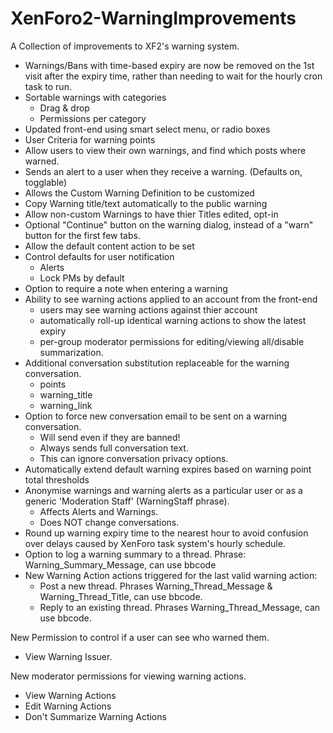 # XenForo2-WarningImprovements

A Collection of improvements to XF2's warning system.

- Warnings/Bans with time-based expiry are now be removed on the 1st visit after the expiry time, rather than needing to wait for the hourly cron task to run.
- Sortable warnings with categories
  - Drag & drop
  - Permissions per category
- Updated front-end using smart select menu, or radio boxes
- User Criteria for warning points
- Allow users to view their own warnings, and find which posts where warned. 
- Sends an alert to a user when they receive a warning. (Defaults on, togglable)
- Allows the Custom Warning Definition to be customized
- Copy Warning title/text automatically to the public warning
- Allow non-custom Warnings to have thier Titles edited, opt-in
- Optional "Continue" button on the warning dialog, instead of a "warn" button for the first few tabs.
- Allow the default content action to be set
- Control defaults for user notification
  - Alerts
  - Lock PMs by default
- Option to require a note when entering a warning
- Ability to see warning actions applied to an account from the front-end
  - users may see warning actions against thier account
  - automatically roll-up identical warning actions to show the latest expiry
  - per-group moderator permissions for editing/viewing all/disable summarization.
- Additional conversation substitution replaceable for the warning conversation.
  - points
  - warning_title
  - warning_link
- Option to force new conversation email to be sent on a warning conversation. 
  - Will send even if they are banned!
  - Always sends full conversation text.
  - This can ignore conversation privacy options.
- Automatically extend default warning expires based on warning point total thresholds
- Anonymise warnings and warning alerts as a particular user or as a generic 'Moderation Staff' (WarningStaff phrase).
  - Affects Alerts and Warnings.
  - Does NOT change conversations.
- Round up warning expiry time to the nearest hour to avoid confusion over delays caused by XenForo task system's hourly schedule.
- Option to log a warning summary to a thread. Phrase: Warning_Summary_Message, can use bbcode
- New Warning Action actions triggered for the last valid warning action:
  - Post a new thread. Phrases Warning_Thread_Message & Warning_Thread_Title, can use bbcode.
  - Reply to an existing thread. Phrases Warning_Thread_Message, can use bbcode.
 
New Permission to control if a user can see who warned them.
- View Warning Issuer.

New moderator permissions for viewing warning actions.
- View Warning Actions
- Edit Warning Actions
- Don't Summarize Warning Actions

